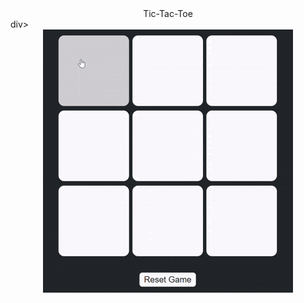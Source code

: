 <div align="center">
    Tic-Tac-Toe
</div>div>
<br>
<div align="center">
    <img src="Tic-Tac-Toe.gif" alt="GIF of game">
</div>

